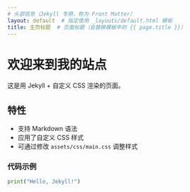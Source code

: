 ```yaml
---
# 头部信息（Jekyll 专用，称为 Front Matter）
layout: default  # 指定使用 _layouts/default.html 模板
title: 主页标题  # 页面标题（会替换模板中的 {{ page.title }}）
---
```


# 欢迎来到我的站点

这是用 Jekyll + 自定义 CSS 渲染的页面。

## 特性
- 支持 Markdown 语法
- 应用了自定义 CSS 样式
- 可通过修改 `assets/css/main.css` 调整样式

### 代码示例
```python
print("Hello, Jekyll!")